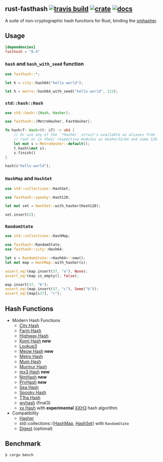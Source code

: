 ## rust-fasthash [![travis build](https://travis-ci.org/flier/rust-fasthash.svg?branch=master)](https://travis-ci.org/flier/rust-fasthash) [![crate](https://img.shields.io/crates/v/fasthash.svg)](https://crates.io/crates/fasthash) [![docs](https://docs.rs/fasthash/badge.svg)](https://docs.rs/crate/fasthash/)
A suite of non-cryptographic hash functions for Rust, binding the [smhasher](https://github.com/rurban/smhasher/).

## Usage

```toml
[dependencies]
fasthash = "0.4"
```

### `hash` and `hash_with_seed` function

```rust
use fasthash::*;

let h = city::hash64("hello world");

let h = metro::hash64_with_seed("hello world", 123);
```

### `std::hash::Hash`

```rust
use std::hash::{Hash, Hasher};

use fasthash::{MetroHasher, FastHasher};

fn hash<T: Hash>(t: &T) -> u64 {
    // Or use any of the `*Hasher` struct's available as aliases from
    // root or in their respective modules as Hasher32/64 and some 128.
    let mut s = MetroHasher::default();
    t.hash(&mut s);
    s.finish()
}

hash(&"hello world");
```

### `HashMap` and `HashSet`

```rust
use std::collections::HashSet;

use fasthash::spooky::Hash128;

let mut set = HashSet::with_hasher(Hash128);

set.insert(2);
```

### `RandomState`

```rust
use std::collections::HashMap;

use fasthash::RandomState;
use fasthash::city::Hash64;

let s = RandomState::<Hash64>::new();
let mut map = HashMap::with_hasher(s);

assert_eq!(map.insert(37, "a"), None);
assert_eq!(map.is_empty(), false);

map.insert(37, "b");
assert_eq!(map.insert(37, "c"), Some("b"));
assert_eq!(map[&37], "c");
```

## Hash Functions



- Modern Hash Functions
  - [City Hash](https://github.com/google/cityhash)
  - [Farm Hash](https://github.com/google/farmhash)
  - [Highway Hash](https://github.com/google/highwayhash)
  - [Komi Hash](https://github.com/avaneev/komihash) **new**
  - [Lookup3](https://en.wikipedia.org/wiki/Jenkins_hash_function)
  - [Meow Hash](https://github.com/cmuratori/meow_hash) **new**
  - [Metro Hash](https://github.com/jandrewrogers/MetroHash)
  - [Mum Hash](https://github.com/vnmakarov/mum-hash)
  - [Murmur Hash](https://sites.google.com/site/murmurhash/)
  - [mx3 Hash](https://github.com/jonmaiga/mx3) **new**
  - [NmHash](https://github.com/gzm55/hash-garage) **new**
  - [PrvHash](https://github.com/avaneev/prvhash) **new**
  - [Sea Hash](https://github.com/ticki/tfs/tree/master/seahash)
  - [Spooky Hash](http://burtleburtle.net/bob/hash/spooky.html)
  - [T1ha Hash](https://github.com/leo-yuriev/t1ha)
  - [wyhash](https://github.com/wangyi-fudan/wyhash) (final3)
  - [xx Hash](https://github.com/Cyan4973/xxHash) with  **experimental** [XXH3](https://github.com/Cyan4973/xxHash#new-experimental-hash-algorithm) hash algorithm
- Compatibility
  - [Hasher](https://doc.rust-lang.org/std/hash/trait.Hasher.html)
  - std::collections::{[HashMap](https://doc.rust-lang.org/std/collections/struct.HashMap.html), [HashSet](https://doc.rust-lang.org/std/collections/struct.HashSet.html)} with `RandomState`
  - [Digest](https://docs.rs/digest/0.8.1/digest/trait.Digest.html) (optional)

## Benchmark

```bash
$ cargo bench
```
